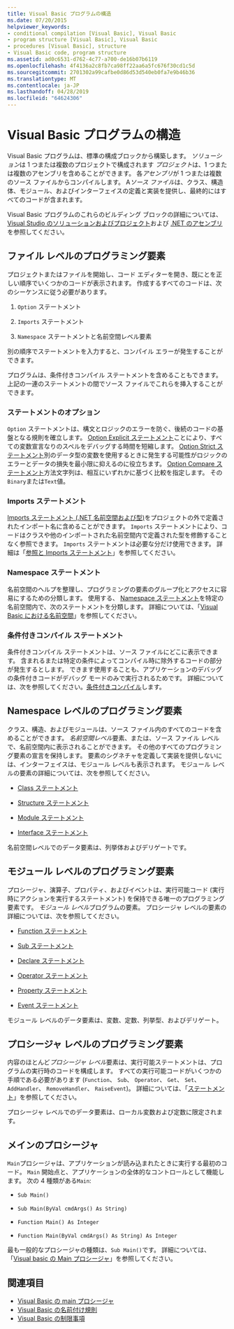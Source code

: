 ```yaml
---
title: Visual Basic プログラムの構造
ms.date: 07/20/2015
helpviewer_keywords:
- conditional compilation [Visual Basic], Visual Basic
- program structure [Visual Basic], Visual Basic
- procedures [Visual Basic], structure
- Visual Basic code, program structure
ms.assetid: ad0c6531-d762-4c77-a700-de16b07b6119
ms.openlocfilehash: 4f4136a2c8fb7ca98ff22aa6a5fc676f30cd1c5d
ms.sourcegitcommit: 2701302a99cafbe0d86d53d540eb0fa7e9b46b36
ms.translationtype: MT
ms.contentlocale: ja-JP
ms.lasthandoff: 04/28/2019
ms.locfileid: "64624306"
---
```

# <a name="structure-of-a-visual-basic-program"></a>Visual Basic プログラムの構造
Visual Basic プログラムは、標準の構成ブロックから構築します。 *ソリューション*は 1 つまたは複数のプロジェクトで構成されます *プロジェクト*は、1 つまたは複数のアセンブリを含めることができます。 各*アセンブリ*が 1 つまたは複数のソース ファイルからコンパイルします。 A*ソース ファイル*は、クラス、構造体、モジュール、およびインターフェイスの定義と実装を提供し、最終的にはすべてのコードが含まれます。  
  
 Visual Basic プログラムのこれらのビルディング ブロックの詳細については、[Visual Studio のソリューションおよびプロジェクト](/visualstudio/ide/solutions-and-projects-in-visual-studio)および [.NET のアセンブリ](../../../standard/assembly/index.md)を参照してください。  
  
## <a name="file-level-programming-elements"></a>ファイル レベルのプログラミング要素  
 プロジェクトまたはファイルを開始し、コード エディターを開き、既にとを正しい順序でいくつかのコードが表示されます。 作成するすべてのコードは、次のシーケンスに従う必要があります。  
  
1. `Option` ステートメント  
  
2. `Imports` ステートメント  
  
3. `Namespace` ステートメントと名前空間レベル要素  
  
 別の順序でステートメントを入力すると、コンパイル エラーが発生することができます。  
  
 プログラムは、条件付きコンパイル ステートメントを含めることもできます。 上記の一連のステートメントの間でソース ファイルでこれらを挿入することができます。  
  
### <a name="option-statements"></a>ステートメントのオプション  
 `Option` ステートメントは、構文とロジックのエラーを防ぐ、後続のコードの基盤となる規則を確立します。 [Option Explicit ステートメント](../../../visual-basic/language-reference/statements/option-explicit-statement.md)ことにより、すべての変数宣言なりのスペルをデバッグする時間を短縮します。 [Option Strict ステートメント](../../../visual-basic/language-reference/statements/option-strict-statement.md)別のデータ型の変数を使用するときに発生する可能性がロジックのエラーとデータの損失を最小限に抑えるのに役立ちます。 [Option Compare ステートメント](../../../visual-basic/language-reference/statements/option-compare-statement.md)方法文字列は、相互にいずれかに基づく比較を指定します。 その`Binary`または`Text`値。  
  
### <a name="imports-statements"></a>Imports ステートメント  
 [Imports ステートメント (.NET 名前空間および型)](../../../visual-basic/language-reference/statements/imports-statement-net-namespace-and-type.md)をプロジェクトの外で定義されたインポート名に含めることができます。 `Imports` ステートメントにより、コードはクラスや他のインポートされた名前空間内で定義された型を修飾することなく参照できます。 `Imports` ステートメントは必要な分だけ使用できます。 詳細は「[参照と Imports ステートメント](../../../visual-basic/programming-guide/program-structure/references-and-the-imports-statement.md)」を参照してください。  
  
### <a name="namespace-statements"></a>Namespace ステートメント  
 名前空間のヘルプを整理し、プログラミングの要素のグループ化とアクセスに容易にするための分類します。 使用する、 [Namespace ステートメント](../../../visual-basic/language-reference/statements/namespace-statement.md)を特定の名前空間内で、次のステートメントを分類します。 詳細については、「[Visual Basic における名前空間](../../../visual-basic/programming-guide/program-structure/namespaces.md)」を参照してください。  
  
### <a name="conditional-compilation-statements"></a>条件付きコンパイル ステートメント  
 条件付きコンパイル ステートメントは、ソース ファイルにどこに表示できます。 含まれるまたは特定の条件によってコンパイル時に除外するコードの部分が発生するとします。 できます使用することも、アプリケーションのデバッグの条件付きコードがデバッグ モードのみで実行されるためです。 詳細については、次を参照してください。[条件付きコンパイル](../../../visual-basic/programming-guide/program-structure/conditional-compilation.md)します。  
  
## <a name="namespace-level-programming-elements"></a>Namespace レベルのプログラミング要素  
 クラス、構造、およびモジュールは、ソース ファイル内のすべてのコードを含めることができます。 *名前空間レベル*要素、または、ソース ファイル レベルで、名前空間内に表示されることができます。 その他のすべてのプログラミング要素の宣言を保持します。 要素のシグネチャを定義して実装を提供しないには、インターフェイスは、モジュール レベルも表示されます。 モジュール レベルの要素の詳細については、次を参照してください。  
  
- [Class ステートメント](../../../visual-basic/language-reference/statements/class-statement.md)  
  
- [Structure ステートメント](../../../visual-basic/language-reference/statements/structure-statement.md)  
  
- [Module ステートメント](../../../visual-basic/language-reference/statements/module-statement.md)  
  
- [Interface ステートメント](../../../visual-basic/language-reference/statements/interface-statement.md)  
  
 名前空間レベルでのデータ要素は、列挙体およびデリゲートです。  
  
## <a name="module-level-programming-elements"></a>モジュール レベルのプログラミング要素  
 プロシージャ、演算子、プロパティ、およびイベントは、実行可能コード (実行時にアクションを実行するステートメント) を保持できる唯一のプログラミング要素です。 *モジュール レベル*プログラムの要素。 プロシージャ レベルの要素の詳細については、次を参照してください。  
  
- [Function ステートメント](../../../visual-basic/language-reference/statements/function-statement.md)  
  
- [Sub ステートメント](../../../visual-basic/language-reference/statements/sub-statement.md)  
  
- [Declare ステートメント](../../../visual-basic/language-reference/statements/declare-statement.md)  
  
- [Operator ステートメント](../../../visual-basic/language-reference/statements/operator-statement.md)  
  
- [Property ステートメント](../../../visual-basic/language-reference/statements/property-statement.md)  
  
- [Event ステートメント](../../../visual-basic/language-reference/statements/event-statement.md)  
  
 モジュール レベルのデータ要素は、変数、定数、列挙型、およびデリゲート。  
  
## <a name="procedure-level-programming-elements"></a>プロシージャ レベルのプログラミング要素  
 内容のほとんど*プロシージャ レベル*要素は、実行可能ステートメントは、プログラムの実行時のコードを構成します。 すべての実行可能コードがいくつかの手順である必要があります (`Function`、 `Sub`、 `Operator`、 `Get`、 `Set`、 `AddHandler`、 `RemoveHandler`、 `RaiseEvent`)。 詳細については、「[ステートメント](../../../visual-basic/programming-guide/language-features/statements.md)」を参照してください。  
  
 プロシージャ レベルでのデータ要素は、ローカル変数および定数に限定されます。  
  
## <a name="the-main-procedure"></a>メインのプロシージャ  
 `Main`プロシージャは、アプリケーションが読み込まれたときに実行する最初のコード。 `Main` 開始点と、アプリケーションの全体的なコントロールとして機能します。 次の 4 種類がある`Main`:  
  
- `Sub Main()`  
  
- `Sub Main(ByVal cmdArgs() As String)`  
  
- `Function Main() As Integer`  
  
- `Function Main(ByVal cmdArgs() As String) As Integer`  
  
 最も一般的なプロシージャの種類は、`Sub Main()`です。 詳細については、「[Visual basic の Main プロシージャ](../../../visual-basic/programming-guide/program-structure/main-procedure.md)」を参照してください。  
  
## <a name="see-also"></a>関連項目

- [Visual Basic の main プロシージャ](../../../visual-basic/programming-guide/program-structure/main-procedure.md)
- [Visual Basic の名前付け規則](../../../visual-basic/programming-guide/program-structure/naming-conventions.md)
- [Visual Basic の制限事項](../../../visual-basic/programming-guide/program-structure/limitations.md)
